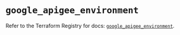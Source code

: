 # `google_apigee_environment`

Refer to the Terraform Registry for docs: [`google_apigee_environment`](https://registry.terraform.io/providers/hashicorp/google/6.11.1/docs/resources/apigee_environment).
